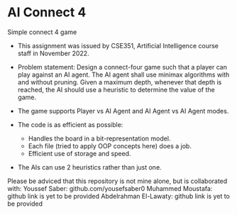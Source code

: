 # AI Connect 4
Simple connect 4 game

- This assignment was issued by CSE351, Artificial Intelligence course staff in November 2022.

- Problem statement: Design a connect-four game such that a player can play against an AI agent.
    The AI agent shall use minimax algorithms with and without pruning.
    Given a maximum depth, whenever that depth is reached, the AI should use a heuristic to determine the value of the game.
    
- The game supports Player vs AI Agent and AI Agent vs AI Agent modes.
- The code is as efficient as possible:
    - Handles the board in a bit-representation model.
    - Each file (tried to apply OOP concepts here) does a job.
    - Efficient use of storage and speed.
- The AIs can use 2 heuristics rather than just one.

Please be adviced that this repository is not mine alone, but is collaborated with:
Youssef Saber: github.com/yousefsaber0
Muhammed Moustafa: github link is yet to be provided
Abdelrahman El-Lawaty: github link is yet to be provided
